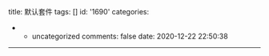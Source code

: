 title: 默认套件
tags: []
id: '1690'
categories:
  - - uncategorized
comments: false
date: 2020-12-22 22:50:38
---
